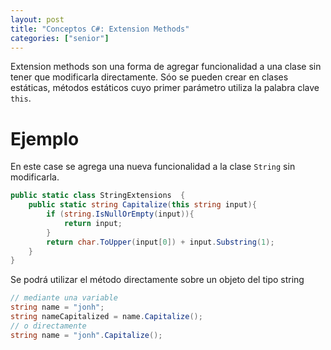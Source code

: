 ```yaml
---
layout: post
title: "Conceptos C#: Extension Methods"
categories: ["senior"]
---
```


Extension methods son una forma de agregar funcionalidad a una clase sin tener que modificarla directamente<!--more-->.
Sóo se pueden crear en clases estáticas, métodos estáticos cuyo primer parámetro utiliza la palabra clave `this`.

# Ejemplo
En este case se agrega una nueva funcionalidad a la clase `String` sin modificarla.
```csharp
public static class StringExtensions  {
    public static string Capitalize(this string input){
        if (string.IsNullOrEmpty(input)){
            return input;
        }
        return char.ToUpper(input[0]) + input.Substring(1);
    }
}
```
Se podrá utilizar el método directamente sobre un objeto del tipo string

```csharp
// mediante una variable
string name = "jonh";
string nameCapitalized = name.Capitalize();
// o directamente
string name = "jonh".Capitalize();
```